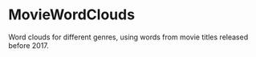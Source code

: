 # MovieWordClouds
Word clouds for different genres, using words from movie titles released before 2017.
